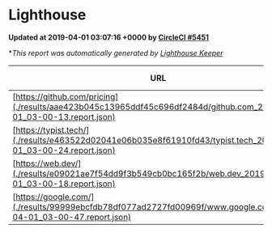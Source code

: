 
# Lighthouse

**Updated at 2019-04-01 03:07:16 +0000 by [CircleCI #5451](https://circleci.com/gh/ItinerisLtd/lighthouse-keeper-example/5451)**

**This report was automatically generated by [Lighthouse Keeper](https://github.com/itinerisltd/lighthouse-keeper)*

| URL | Performance | Accessibility | Best Practices | SEO | PWA | Updated At |
| --- | --- | --- | --- | --- | --- | --- |
| [https://github.com/pricing](./results/aae423b045c13965ddf45c696df2484d/github.com_2019-04-01_03-00-13.report.json) | 0.87 | 0.89 | 0.93 | 0.9 | 0.58 | 2019-04-01T03:00:13.786Z |
| [https://typist.tech/](./results/e463522d02041e06b035e8f61910fd43/typist.tech_2019-04-01_03-00-24.report.json) | 1 |  |  |  |  | 2019-04-01T03:00:24.720Z |
| [https://web.dev/](./results/e09021ae7f54dd9f3b549cb0bc165f2b/web.dev_2019-04-01_03-00-18.report.json) | 0.96 | 0.93 | 1 | 0.96 | 1 | 2019-04-01T03:00:18.251Z |
| [https://google.com/](./results/99999ebcfdb78df077ad2727fd00969f/www.google.com_2019-04-01_03-00-47.report.json) | 0.94 | 0.71 | 0.93 | 0.82 | 0.58 | 2019-04-01T03:00:47.300Z |
